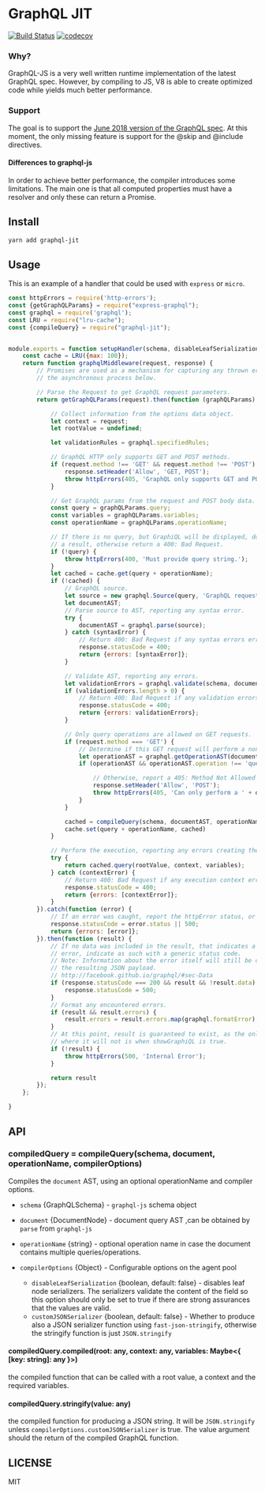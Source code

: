 # GraphQL JIT


[![Build Status](https://travis-ci.org/ruiaraujo/graphql-jit.svg?branch=master)](https://travis-ci.org/ruiaraujo/graphql-jit)
[![codecov](https://codecov.io/gh/ruiaraujo/graphql-jit/branch/master/graph/badge.svg)](https://codecov.io/gh/ruiaraujo/graphql-jit)


### Why?

GraphQL-JS is a very well written runtime implementation of the latest GraphQL spec. However, by compiling to JS, V8 is able to create optimized
code while yields much better performance.

### Support

The goal is to support the [June 2018 version of the GraphQL spec](https://facebook.github.io/graphql/June2018/). At this moment,
the only missing feature is support for the @skip and @include directives.

#### Differences to graphql-js

In order to achieve better performance, the compiler introduces some limitations.
The main one is that all computed properties must have a resolver and only these can return a Promise.

## Install

```sh
yarn add graphql-jit
```

## Usage

This is an example of a handler that could be used with ```express``` or ```micro```.

```js
const httpErrors = require('http-errors');
const {getGraphQLParams} = require("express-graphql");
const graphql = require('graphql');
const LRU = require("lru-cache");
const {compileQuery} = require("graphql-jit");


module.exports = function setupHandler(schema, disableLeafSerialization) {
    const cache = LRU({max: 100});
    return function graphqlMiddleware(request, response) {
        // Promises are used as a mechanism for capturing any thrown errors during
        // the asynchronous process below.

        // Parse the Request to get GraphQL request parameters.
        return getGraphQLParams(request).then(function (graphQLParams) {

            // Collect information from the options data object.
            let context = request;
            let rootValue = undefined;

            let validationRules = graphql.specifiedRules;

            // GraphQL HTTP only supports GET and POST methods.
            if (request.method !== 'GET' && request.method !== 'POST') {
                response.setHeader('Allow', 'GET, POST');
                throw httpErrors(405, 'GraphQL only supports GET and POST requests.');
            }

            // Get GraphQL params from the request and POST body data.
            const query = graphQLParams.query;
            const variables = graphQLParams.variables;
            const operationName = graphQLParams.operationName;

            // If there is no query, but GraphiQL will be displayed, do not produce
            // a result, otherwise return a 400: Bad Request.
            if (!query) {
                throw httpErrors(400, 'Must provide query string.');
            }
            let cached = cache.get(query + operationName);
            if (!cached) {
                // GraphQL source.
                let source = new graphql.Source(query, 'GraphQL request');
                let documentAST;
                // Parse source to AST, reporting any syntax error.
                try {
                    documentAST = graphql.parse(source);
                } catch (syntaxError) {
                    // Return 400: Bad Request if any syntax errors errors exist.
                    response.statusCode = 400;
                    return {errors: [syntaxError]};
                }

                // Validate AST, reporting any errors.
                let validationErrors = graphql.validate(schema, documentAST, validationRules);
                if (validationErrors.length > 0) {
                    // Return 400: Bad Request if any validation errors exist.
                    response.statusCode = 400;
                    return {errors: validationErrors};
                }

                // Only query operations are allowed on GET requests.
                if (request.method === 'GET') {
                    // Determine if this GET request will perform a non-query.
                    let operationAST = graphql.getOperationAST(documentAST, operationName);
                    if (operationAST && operationAST.operation !== 'query') {

                        // Otherwise, report a 405: Method Not Allowed error.
                        response.setHeader('Allow', 'POST');
                        throw httpErrors(405, 'Can only perform a ' + operationAST.operation + ' operation ' + 'from a POST request.');
                    }
                }

                cached = compileQuery(schema, documentAST, operationName, {disableLeafSerialization});
                cache.set(query + operationName, cached)
            }

            // Perform the execution, reporting any errors creating the context.
            try {
                return cached.query(rootValue, context, variables);
            } catch (contextError) {
                // Return 400: Bad Request if any execution context errors exist.
                response.statusCode = 400;
                return {errors: [contextError]};
            }
        }).catch(function (error) {
            // If an error was caught, report the httpError status, or 500.
            response.statusCode = error.status || 500;
            return {errors: [error]};
        }).then(function (result) {
            // If no data was included in the result, that indicates a runtime query
            // error, indicate as such with a generic status code.
            // Note: Information about the error itself will still be contained in
            // the resulting JSON payload.
            // http://facebook.github.io/graphql/#sec-Data
            if (response.statusCode === 200 && result && !result.data) {
                response.statusCode = 500;
            }
            // Format any encountered errors.
            if (result && result.errors) {
                result.errors = result.errors.map(graphql.formatError);
            }
            // At this point, result is guaranteed to exist, as the only scenario
            // where it will not is when showGraphiQL is true.
            if (!result) {
                throw httpErrors(500, 'Internal Error');
            }

            return result
        });
    };

}


```

## API

### compiledQuery = compileQuery(schema, document, operationName, compilerOptions)

Compiles the `document` AST, using an optional operationName and  compiler options.

- `schema` {GraphQLSchema} - `graphql-js` schema object
- `document` {DocumentNode} - document query AST ,can be obtained by `parse` from  `graphql-js` 
- `operationName` {string} - optional operation name in case the document contains multiple queries/operations.
- `compilerOptions` {Object} - Configurable options on the agent pool

  - `disableLeafSerialization` {boolean, default: false} - disables leaf node serializers. The serializers validate the content of the field 
  so this option should only be set to true if there are strong assurances that the values are valid.
  - `customJSONSerializer` {boolean, default: false} - Whether to produce also a JSON serializer function using `fast-json-stringify`,
  otherwise the stringify function is just `JSON.stringify` 

#### compiledQuery.compiled(root: any, context: any, variables: Maybe<{ [key: string]: any }>)

the compiled function that can be called with a root value, a context and the required variables.

#### compiledQuery.stringify(value: any)

the compiled function for producing a JSON string. It will be `JSON.stringify` unless `compilerOptions.customJSONSerializer` is true.
The value argument should the return of the compiled GraphQL function.

## LICENSE

MIT
